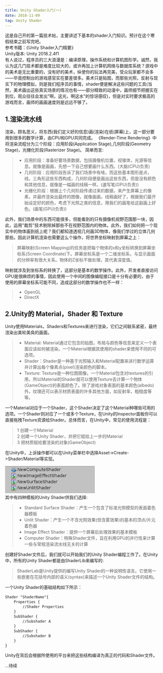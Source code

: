```yaml
---
title: Unity Shader入门(一)
date: 2018-11-09
tag: Unity Shader
---
```

这是自己开的第一篇技术帖，主要讲述下基本的shader入门知识。预计在这个寒假结束之前写完吧。
<br/>参考书籍：《Unity Shader入门精要》
<br/>Unity版本: Unity 2018.2.4f1
<br/>有人说过，程序员的三大浪漫是：编译原理，操作系统和计算机图形学。诚然，我认为这几门技术都是难度比较大的，或许再加上计算机网络与数据库系统？游戏中的美术是无比重要的，没有好的美术，纵使你的玩法再完美，受众玩家都不会多——毕竟控制台的游戏感官实在要差很多。美术只是贴图，而那些光照，反射与现实下的物理模拟，则是我们程序员的事情，shader便是解决这些问题的工具(当然，美术画出这些真实场景的情况也有——部分精致的动漫中，画师细节把握实在到位，观众往往会发出"啊，这光，啊这水"的惊讶感叹)，但是对实时要求极高的游戏而言，画师的画画速度则是远远不够了。
## 1.渲染流水线
渲染，顾名思义，将东西(我们定义好的信息)画(渲染)在纸(屏幕)上，这一部分要用到很多的数学计算，由CPU和GPU共同完成。
《Render-Time Rendering》中将渲染流程分为三个阶段：应用阶段(Application Stage),几何阶段(Geometry Stage)，光栅化阶段(Rasterizer Stage)。
简单而言:
>* 应用阶段：准备好要场景数据，包括摄像机位置，视锥体，光源等信息。就像是画画，先想一下自己想要画什么东西。(大脑(CPU)负责)
>* 几何阶段：应用阶段告诉了我们场景中有啥，而这些基本图形是点，线，三角形这些东西构成，几何阶段便是画出这些东西，但是没有颜色和其他信息，就像是一幅画的线稿一样。(速写笔(GPU)负责))
>* 光栅化阶段：根据上个几何阶段传递过来的数据，来产生屏幕上的像素，并最终渲染出最终的图像，就像画画，线稿画好了，根据我们最开始设定好的颜色，考虑下光照之类的信息，用我们的画笔给这副画上好色。(画笔(GPU)负责))

此外，我们场景中的东西可能很多，但能看到的只有摄像机视野范围那一块，因此，运用"裁剪"技术剔除掉那些不在视野范围内的物体。此外，我们如何把一个现实中的物体画到纸上呢？我们都知道透视几何画3D物体，像我们学过的立体几何那些。因此计算机渲染也需要这么个操作，将世界坐标映射到屏幕之上：
>屏幕映射(Screen Mapping)的任务是把每个物体的x和y坐标转换到屏幕坐标系(Screen Coordinate)下。屏幕坐标系是一个二维坐标系，与显示画面的分辨率有很大关系。物体的Z坐标不做处理，其代表深度值。

映射就涉及到坐标系的转换了，这部分是基本的数学操作。此外，开发者直接访问GPU是很麻烦的事情，因此使用一个中间的图像编程接口是十分有必要的，由于使用的屏幕坐标系可能不同，造成这部分的数学操作也不一样：
>* OpenGL
>* DirectX

## 2.Unity的 Material，Shader 和 Texture
Unity使用Materials，Shaders和Textures来进行渲染，它们之间联系紧密，最终渲染出美轮美奂的画面。
>* Material: Material通过它包含的贴图，布局与颜色等信息来定义一个表面应该如何被渲染。一个Material根据其使用的shader来使用不同的可选项。
>* Shader：Shader是一种基于光照输入和Material配置来进行数学运算并计算出每个像素点(pixel)渲染颜色的脚本。
>* Texture: Texture是一种位图图像。一个Material包含对textures的引用，所以Material的Shader就可以使用Texture去计算一个物体(GameObject)的表面颜色了。除了游戏对象表面的基本颜色(albedo)外，纹理还可以表示材质表面的许多其他方面，如反射率，粗糙度等等。

一个Material对应于一个Shader，这个Shader决定了这个Material种哪些可用的选项。一个Shader则对应了一个或多个Texture，在Unity的Inspector面板你可以直接拖拽Texture资源给Shader。总体而言，在Unity中，常见的使用流程是：
> 1 创建一个Material  
> 2 创建一个Unity Shader，并把它赋给上一步的Material  
> 3 把材质赋给要渲染的对象(GameObject)

在Unity中，上诉操作都可以在Unity菜单栏中选择Asset->Create->Shader/Material等实现。
<div align="left"><img src="https://raw.githubusercontent.com/nature-god/MarkdownPhotos/master/shaderCapture.png"/></div>
其中有四种模板的Unity Shader供我们选择:

>* Standard Surface Shader：产生一个包含了标准光照模型的表面着色器模板
>* Unlit Shader：产生一个不含光照效果(但含雾效果)的基本的顶点/片元着色器
>* Image Effect Shader：提供一个屏幕后处理效果的基本模板
>* Computer Shader：特殊Shader文件，旨在利用GPU的并行性来计算一些与常规渲染流水线无关的计算

创建好Shader文件后，我们就可以开始我们的Unity Shader编程工作了。在Unity中，所有的Unity Shader都是由ShaderLib来编写的:

>ShaderLab是Unity提供的编写Unity Shader的一种说明性语言。它使用一些嵌套在花括号内部的语义(syntax)来描述一个Unity Shader文件的结构。

一个Unity Shader的基础结构如下所示：
```
Shader "ShaderName"{
    Properties {
        //Shader Properties
    }
    SubShader {
        //Subshader A
    }
    SubShader {
        //Subshader B
    }
}
```
Unity在背后会根据所使用的平台来把这些结构编译为真正的代码和Shader文件。

...待续

